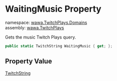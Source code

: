 # WaitingMusic Property

namespace: [wawa\.TwitchPlays\.Domains](../../wawa.TwitchPlays.Domains.md)<br />
assembly: [wawa\.TwitchPlays](../../../wawa.TwitchPlays.md)

Gets the music Twitch Plays query\.

```csharp
public static TwitchString WaitingMusic { get; };
```

## Property Value

[TwitchString](../../../wawa.TwitchPlays/wawa.TwitchPlays.Domains/TwitchString.md)

